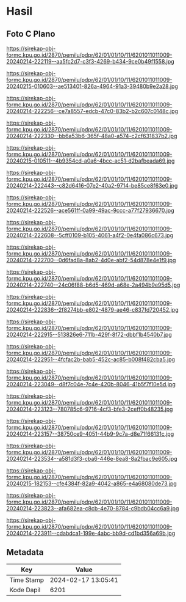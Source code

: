 # Hasil

## Foto C Plano

https://sirekap-obj-formc.kpu.go.id/2870/pemilu/pdpr/62/01/01/10/11/6201011011009-20240214-222119--aa5fc2d7-c3f3-4269-b434-9ce0b49f1558.jpg

https://sirekap-obj-formc.kpu.go.id/2870/pemilu/pdpr/62/01/01/10/11/6201011011009-20240215-010603--ae513401-826a-4964-91a3-39480b9e2a28.jpg

https://sirekap-obj-formc.kpu.go.id/2870/pemilu/pdpr/62/01/01/10/11/6201011011009-20240214-222256--ce7a8557-edcb-47c0-83b2-b2c607c0148c.jpg

https://sirekap-obj-formc.kpu.go.id/2870/pemilu/pdpr/62/01/01/10/11/6201011011009-20240214-222330--bb6a53b6-365f-48a0-a574-c2cf631837b2.jpg

https://sirekap-obj-formc.kpu.go.id/2870/pemilu/pdpr/62/01/01/10/11/6201011011009-20240215-010511--4b9354cd-a0a6-4bcc-ac51-d2bafbeada69.jpg

https://sirekap-obj-formc.kpu.go.id/2870/pemilu/pdpr/62/01/01/10/11/6201011011009-20240214-222443--c82d6416-07e2-40a2-9714-be85ce8f63e0.jpg

https://sirekap-obj-formc.kpu.go.id/2870/pemilu/pdpr/62/01/01/10/11/6201011011009-20240214-222526--ace561ff-0a99-49ac-9ccc-a77f27936670.jpg

https://sirekap-obj-formc.kpu.go.id/2870/pemilu/pdpr/62/01/01/10/11/6201011011009-20240214-222608--5cff0109-b105-4061-a4f2-0e4fa086c673.jpg

https://sirekap-obj-formc.kpu.go.id/2870/pemilu/pdpr/62/01/01/10/11/6201011011009-20240214-222700--0d6fad8a-8ab2-4d0e-abf2-54d878e4e1f9.jpg

https://sirekap-obj-formc.kpu.go.id/2870/pemilu/pdpr/62/01/01/10/11/6201011011009-20240214-222740--24c06f88-b6d5-469d-a68e-2a494b9e95d5.jpg

https://sirekap-obj-formc.kpu.go.id/2870/pemilu/pdpr/62/01/01/10/11/6201011011009-20240214-222836--2f8274bb-e802-4879-ae46-c837fd720452.jpg

https://sirekap-obj-formc.kpu.go.id/2870/pemilu/pdpr/62/01/01/10/11/6201011011009-20240214-222915--513826e6-711b-429f-8f72-dbbf1b4540b7.jpg

https://sirekap-obj-formc.kpu.go.id/2870/pemilu/pdpr/62/01/01/10/11/6201011011009-20240214-222951--4fcfac2b-bab5-452c-ac85-b008f482cba5.jpg

https://sirekap-obj-formc.kpu.go.id/2870/pemilu/pdpr/62/01/01/10/11/6201011011009-20240214-223049--d8f7c04e-7c4e-420b-8046-41b5f7f10e5d.jpg

https://sirekap-obj-formc.kpu.go.id/2870/pemilu/pdpr/62/01/01/10/11/6201011011009-20240214-223123--780785c6-9716-4cf3-bfe3-2ceff0b48235.jpg

https://sirekap-obj-formc.kpu.go.id/2870/pemilu/pdpr/62/01/01/10/11/6201011011009-20240214-223157--38750ce9-4051-44b9-9c7a-d8e71f66131c.jpg

https://sirekap-obj-formc.kpu.go.id/2870/pemilu/pdpr/62/01/01/10/11/6201011011009-20240214-223534--a581d3f3-cba6-446e-8ea8-8a2fbac9e605.jpg

https://sirekap-obj-formc.kpu.go.id/2870/pemilu/pdpr/62/01/01/10/11/6201011011009-20240215-182153--cfe4384f-82a9-4042-a865-e4a68080de73.jpg

https://sirekap-obj-formc.kpu.go.id/2870/pemilu/pdpr/62/01/01/10/11/6201011011009-20240214-223823--afa682ea-c8cb-4e70-8784-c9bdb04cc6a9.jpg

https://sirekap-obj-formc.kpu.go.id/2870/pemilu/pdpr/62/01/01/10/11/6201011011009-20240214-223911--cdabdca1-199e-4abc-bb9d-cd1bd356a69b.jpg


## Metadata

| Key        | Value               |
| ---------- | ------------------- |
| Time Stamp | 2024-02-17 13:05:41 |
| Kode Dapil | 6201                |



